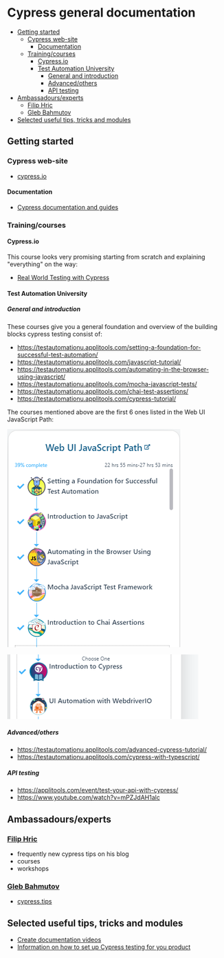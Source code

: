 # Cypress general documentation <!-- omit in toc -->

- [Getting started](#getting-started)
  - [Cypress web-site](#cypress-web-site)
    - [Documentation](#documentation)
  - [Training/courses](#trainingcourses)
    - [Cypress.io](#cypressio)
    - [Test Automation University](#test-automation-university)
      - [General and introduction](#general-and-introduction)
      - [Advanced/others](#advancedothers)
      - [API testing](#api-testing)
- [Ambassadours/experts](#ambassadoursexperts)
  - [Filip Hric](#filip-hric)
  - [Gleb Bahmutov](#gleb-bahmutov)
- [Selected useful tips, tricks and modules](#selected-useful-tips-tricks-and-modules)

## Getting started

### Cypress web-site

- [cypress.io](https://www.cypress.io/)

#### Documentation

- [Cypress documentation and guides](https://docs.cypress.io/guides/overview/why-cypress)

### Training/courses

#### Cypress.io

This course looks very promising starting from scratch and explaining "everything" on the way:

- [Real World Testing with Cypress](https://learn.cypress.io/?utm_medium=banner&utm_source=website&utm_term=&utm_content=real-world-testing)

#### Test Automation University

##### General and introduction

These courses give you a general foundation and overview of the building blocks cypress testing consist of:

- <https://testautomationu.applitools.com/setting-a-foundation-for-successful-test-automation/>
- <https://testautomationu.applitools.com/javascript-tutorial/>
- <https://testautomationu.applitools.com/automating-in-the-browser-using-javascript/>
- <https://testautomationu.applitools.com/mocha-javascript-tests/>
- <https://testautomationu.applitools.com/chai-test-assertions/>
- <https://testautomationu.applitools.com/cypress-tutorial/>

The courses mentioned above are the first 6 ones listed in the Web UI JavaScript Path:

![Web UI JavaScript Path](2022-04-26-14-54-33.png)

![Introduction to Cypress](2022-04-26-14-55-48.png)

##### Advanced/others

- <https://testautomationu.applitools.com/advanced-cypress-tutorial/>
- <https://testautomationu.applitools.com/cypress-with-typescript/>

##### API testing

- <https://applitools.com/event/test-your-api-with-cypress/>
- <https://www.youtube.com/watch?v=mPZJdAH1alc>

## Ambassadours/experts

### [Filip Hric](https://filiphric.com/)

- frequently new cypress tips on his blog
- courses
- workshops

### [Gleb Bahmutov](https://glebbahmutov.com/)

- [cypress.tips](https://cypress.tips/)

## Selected useful tips, tricks and modules

- [Create documentation videos](cypress_documentation_videos.md)
- [Information on how to set up Cypress testing for you product](setup-cypress.md)
